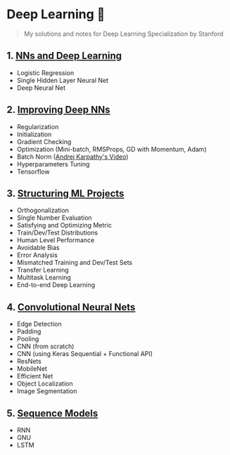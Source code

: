 # Deep Learning 🧠

> My solutions and notes for Deep Learning Specialization by Stanford

## 1. [NNs and Deep Learning](https://github.com/ahmedivy/deep-learning/blob/main/Notes/Personal/NNs%20and%20Deep%20Learning.md)

- Logistic Regression
- Single Hidden Layer Neural Net
- Deep Neural Net

## 2. [Improving Deep NNs](https://github.com/ahmedivy/deep-learning/blob/main/Notes/Personal/Improving%20Deep%20NNs.md)

- Regularization
- Initialization
- Gradient Checking
- Optimization (Mini-batch, RMSProps, GD with Momentum, Adam)
- Batch Norm ([Andrej Karpathy's Video](https://www.youtube.com/watch?v=P6sfmUTpUmc&list=PLAqhIrjkxbuWI23v9cThsA9GvCAUhRvKZ&index=4))
- Hyperparameters Tuning
- Tensorflow

## 3. [Structuring ML Projects](https://github.com/ahmedivy/deep-learning/blob/main/Notes/Personal/Structuring%20ML%20Projects.md)

- Orthogonalization
- Single Number Evaluation
- Satisfying and Optimizing Metric
- Train/Dev/Test Distributions
- Human Level Performance
- Avoidable Bias
- Error Analysis
- Mismatched Training and Dev/Test Sets
- Transfer Learning
- Multitask Learning
- End-to-end Deep Learning

## 4. [Convolutional Neural Nets](https://github.com/mbadry1/DeepLearning.ai-Summary/tree/master/4-%20Convolutional%20Neural%20Networks)

- Edge Detection
- Padding
- Pooling
- CNN (from scratch)
- CNN (using Keras Sequential + Functional API)
- ResNets
- MobileNet
- Efficient Net
- Object Localization
- Image Segmentation

## 5. [Sequence Models](https://github.com/mbadry1/DeepLearning.ai-Summary/blob/master/5-%20Sequence%20Models/Readme.md)

- RNN
- GNU
- LSTM
